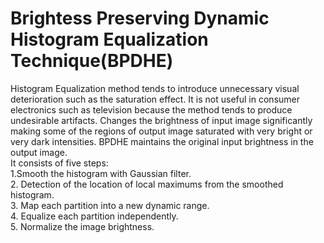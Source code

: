 # Brightess Preserving Dynamic Histogram Equalization Technique(BPDHE)
Histogram Equalization method tends to introduce unnecessary visual deterioration such as the saturation effect. It is not useful in consumer electronics such as television because the method tends to produce undesirable artifacts. Changes the brightness of input image significantly making some of the regions of output image saturated with very bright or very dark intensities. BPDHE maintains the original input brightness in the output image. <br>
It consists of five steps:<br>
1.Smooth the histogram with Gaussian filter. <br>
2. Detection of the location of local maximums from the smoothed histogram. <br>
3. Map each partition into a new dynamic range. <br>
4. Equalize each partition independently. <br>
5. Normalize the image brightness. <br>

